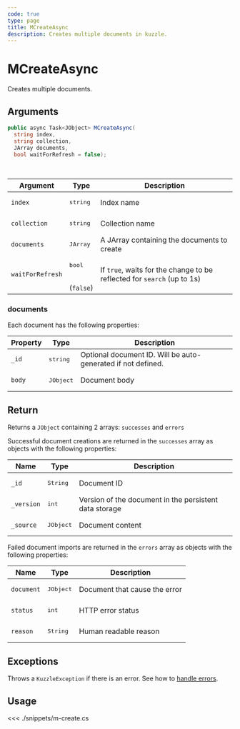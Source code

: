 ```yaml
---
code: true
type: page
title: MCreateAsync
description: Creates multiple documents in kuzzle.
---
```


# MCreateAsync

Creates multiple documents.

## Arguments

```csharp
public async Task<JObject> MCreateAsync(
  string index,
  string collection,
  JArray documents,
  bool waitForRefresh = false);

```

<br/>

| Argument     | Type                                 | Description                                      |
| ------------ | ------------------------------------ | ------------------------------------------------ |
| `index`      | <pre>string</pre>        | Index name                                       |
| `collection` | <pre>string</pre>        | Collection name                                  |
| `documents`       | <pre>JArray</pre>        | A JArray containing the documents to create |
| `waitForRefresh`   | <pre>bool</pre><br/>(`false`)       | If `true`, waits for the change to be reflected for `search` (up to 1s)           |

### documents

Each document has the following properties:

| Property  | Type              | Description                                            |
| --------- | ----------------- | ------------------------------------------------------ |
| `_id`      | <pre>string</pre> | Optional document ID. Will be auto-generated if not defined.      |
| `body` | <pre>JObject</pre> | Document body |


## Return

Returns a `JObject` containing 2 arrays: `successes` and `errors`

Successful document creations are returned in the `successes` array as objects with the following properties:

| Name      | Type              | Description                                            |
| --------- | ----------------- | ------------------------------------------------------ |
| `_id`      | <pre>String</pre> | Document ID                     |
| `_version` | <pre>int</pre> | Version of the document in the persistent data storage |
| `_source`  | <pre>JObject</pre> | Document content                                       |

Failed document imports are returned in the `errors` array as objects with the following properties:

| Name      | Type              | Description                                            |
| --------- | ----------------- | ------------------------------------------------------ |
| `document`  | <pre>JObject</pre> | Document that cause the error                                       |
| `status` | <pre>int</pre> | HTTP error status |
| `reason`  | <pre>String</pre> | Human readable reason |

## Exceptions

Throws a `KuzzleException` if there is an error. See how to [handle errors](/sdk/csharp/2/essentials/error-handling).

## Usage

<<< ./snippets/m-create.cs
